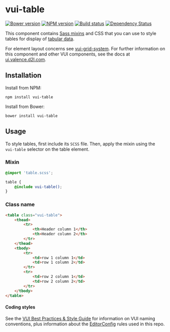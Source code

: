 # vui-table
[![Bower version][bower-image]][bower-url]
[![NPM version][npm-image]][npm-url]
[![Build status][ci-image]][ci-url]
[![Dependency Status][dependencies-image]][dependencies-url]

This component contains [Sass mixins](http://sass-lang.com) and CSS that you
can use to style tables for display of [tabular data](http://www.w3.org/TR/html5/tabular-data.html).

For element layout concerns see [vui-grid-system](https://github.com/Brightspace/valence-ui-grid-system).
For further information on this component and other VUI components, see the docs
at [ui.valence.d2l.com](http://ui.valence.d2l.com/).

## Installation

Install from NPM:
```shell
npm install vui-table
```

Install from Bower:
```shell
bower install vui-table
```

## Usage

To style tables, first include its `SCSS` file. Then, apply the mixin using the
`vui-table` selector on the table element.

### Mixin
```scss
@import 'table.scss';

table {
	@include vui-table();
}
```

### Class name
```html
<table class="vui-table">
	<thead>
		<tr>
			<th>Header column 1</th>
			<th>Header column 2</th>
		</tr>
	</thead>
	<tbody>
		<tr>
			<td>row 1 column 1</td>
			<td>row 1 column 2</td>
		</tr>
		<tr>
			<td>row 2 column 1</td>
			<td>row 2 column 2</td>
		</tr>
	</tbody>
</table>
```

#### Coding styles
See the [VUI Best Practices & Style Guide](https://github.com/Brightspace/valence-ui-docs/wiki/Best-Practices-&-Style-Guide)
for information on VUI naming conventions, plus information about the [EditorConfig](http://editorconfig.org)
rules used in this repo.

[bower-url]: http://bower.io/search/?q=vui-table
[bower-image]: https://img.shields.io/bower/v/vui-table.svg
[npm-url]: https://www.npmjs.org/package/vui-table
[npm-image]: https://img.shields.io/npm/v/vui-table.svg
[ci-url]: https://travis-ci.org/Brightspace/valence-ui-table
[ci-image]: https://img.shields.io/travis-ci/Brightspace/valence-ui-table.svg
[dependencies-url]: https://david-dm.org/brightspace/valence-ui-table
[dependencies-image]: https://img.shields.io/david/Brightspace/valence-ui-table.svg